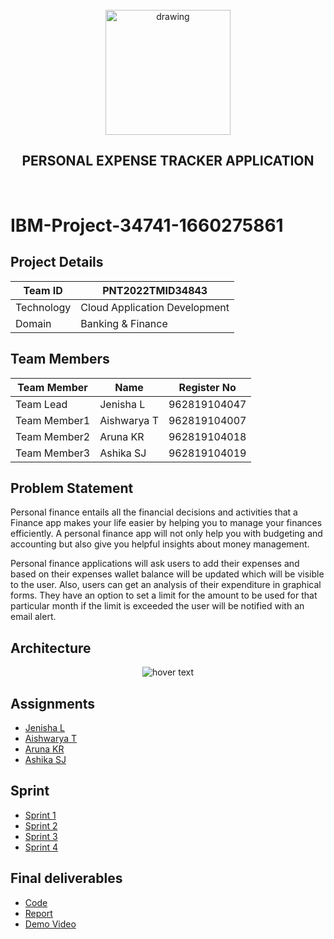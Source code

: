 <br>
<div align="center">
  <img src="https://upload.wikimedia.org/wikipedia/commons/5/51/IBM_logo.svg" align="center" alt="drawing" width="200" />
  <h2 align="center">PERSONAL EXPENSE TRACKER APPLICATION</h2>
</div><br>

# IBM-Project-34741-1660275861




## Project Details
| Team ID       | PNT2022TMID34843             |
| ------------- | -------------                |
| Technology    | Cloud Application Development|
|  Domain       | Banking & Finance            | 


## Team Members
| Team Member  | Name            | Register No    |
| -------------| -------------   | --------       |
| Team Lead    | Jenisha L       | 962819104047   |
| Team Member1 | Aishwarya T     | 962819104007   |
| Team Member2 | Aruna KR        | 962819104018   |
| Team Member3 | Ashika SJ       | 962819104019   |

## Problem Statement 

Personal finance entails all the financial decisions and activities that a Finance app makes your life easier by helping you to manage your finances efficiently. A personal finance app will not only help you with budgeting and accounting but also give you helpful insights about money management.


Personal finance applications will ask users to add their expenses and based on their expenses wallet balance will be updated which will be visible to the user.  Also, users can get an analysis of their expenditure in graphical forms. They have an option to set a limit for the amount to be used for that particular month if the limit is exceeded the user will be notified with an email alert.

## Architecture
<p align="center">
  <img src="https://lh6.googleusercontent.com/rEq5ONu1NkSrSCO2bCYqPGfekO-jk-xyVo6TK1ZzwFrWosaBAzNpsiTcljCtT9wf0LvzUY18F9FTVzWBKTWCavF2lNG8N52IX6Ox6bJKd5uE7mTjU5_fG7Dh9OlY5g"  title="hover text">
</p>


## Assignments

- [Jenisha L](https://github.com/IBM-EPBL/IBM-Project-34741-1660275861/tree/main/Assessment/Team_lead_Jenisha%20L)
- [Aishwarya T](https://github.com/IBM-EPBL/IBM-Project-34741-1660275861/tree/main/Assessment/M1_lead_Aishwarya%20T)
- [Aruna KR](https://github.com/IBM-EPBL/IBM-Project-34741-1660275861/tree/main/Assessment/M2_lead_Aruna%20K%20R)
- [Ashika SJ](https://github.com/IBM-EPBL/IBM-Project-34741-1660275861/tree/main/Assessment/M3_lead_Ashika%20S%20J)

## Sprint

- [Sprint 1](https://github.com/IBM-EPBL/IBM-Project-34741-1660275861/tree/main/Project%20Development%20Phase/Sprint%201)
- [Sprint 2](https://github.com/IBM-EPBL/IBM-Project-34741-1660275861/tree/main/Project%20Development%20Phase/Sprint%202)
- [Sprint 3](https://github.com/IBM-EPBL/IBM-Project-34741-1660275861/tree/main/Project%20Development%20Phase/Sprint%203)
- [Sprint 4](https://github.com/IBM-EPBL/IBM-Project-34741-1660275861/tree/main/Project%20Development%20Phase/Sprint%204)

## Final deliverables
   
- [Code](https://github.com/IBM-EPBL/IBM-Project-34741-1660275861/tree/main/Final%20Deliverables/Final%20Code)
- [Report](https://github.com/IBM-EPBL/IBM-Project-34741-1660275861/blob/main/Final%20Deliverables/Project%20report.pdf)
- [Demo Video](https://github.com/IBM-EPBL/IBM-Project-34741-1660275861/blob/main/Final%20Deliverables/Demo%20video%20link)
